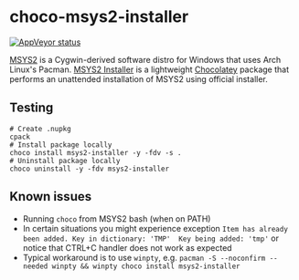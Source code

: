 # choco-msys2-installer
[![AppVeyor status](https://ci.appveyor.com/api/projects/status/github/yad-repo/choco-msys2-installer?svg=true)](https://ci.appveyor.com/project/yad-repo/choco-msys2-installer)

[MSYS2](http://www.msys2.org/) is a Cygwin-derived software distro for Windows that uses Arch Linux's Pacman. 
[MSYS2 Installer](https://chocolatey.org/packages/msys2-installer/) is a lightweight [Chocolatey](https://chocolatey.org/) package 
that performs an unattended installation of MSYS2 using official installer. 

## Testing

```shell
# Create .nupkg
cpack
# Install package locally
choco install msys2-installer -y -fdv -s .
# Uninstall package locally
choco uninstall -y -fdv msys2-installer
```

## Known issues

 - Running `choco` from MSYS2 bash (when on PATH)
  - In certain situations you might experience exception `Item has already been added. Key in dictionary: 'TMP'  Key being added: 'tmp'` or notice that CTRL+C handler does not work as expected
  - Typical workaround is to use `winpty`, e.g. `pacman -S --noconfirm --needed winpty && winpty choco install msys2-installer`
